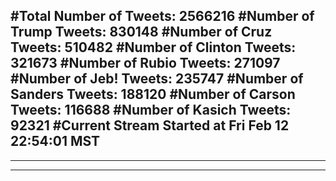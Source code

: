 #Total Number of Tweets: 2566216 
#Number of Trump Tweets: 830148
#Number of Cruz Tweets: 510482
#Number of Clinton Tweets: 321673
#Number of Rubio Tweets: 271097
#Number of Jeb! Tweets: 235747
#Number of Sanders Tweets: 188120
#Number of Carson Tweets: 116688
#Number of Kasich Tweets: 92321
#Current Stream Started at Fri Feb 12 22:54:01 MST
---
---
---
